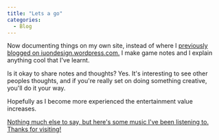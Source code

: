 ```yaml
--- 
title: "Lets a go"
categories:
  - Blog
---
```


Now documenting things on my own site, instead of where I <a href="https://iuondesign.wordpress.com/">previously blogged on iuondesign.wordpress.com.</a> I make game notes and I explain anything cool that I've learnt.

Is it okay to share notes and thoughts? Yes. It's interesting to see other peoples thoughts, and if you're really set on doing something creative, you'll do it your way. 

Hopefully as I become more experienced the entertainment value increases.

<a href="https://www.youtube.com/playlist?list=PLq-fEiQjcdPcXdqQpyIMMtYGKbMSFAArP">Nothing much else to say, but here's some music I've been listening to. Thanks for visiting!</a>
